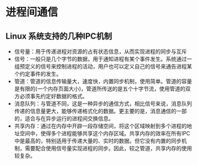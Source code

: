 # 进程间通信

## Linux 系统支持的几种IPC机制

- 信号量：用于传递进程对资源的占有状态信息，从而实现进程的同步与互斥
- 信号：一般只是几个字节的数据，用于通知进程有某个事件发生。系统通过一组预定义的信号来控制进程的活动，用户也可以定义自己的信号来通告进程某个约定事件的发生。
- 管道：管道的信息传输量大，速度快，内置同步机制，使用简单。管道的容量是有限的(一个内存页面大小)，管道所传送的是五个十字节流，使用管道的双方必须事先约定好数据的格式。
- 消息队列：与管道不同，这是一种异步的通信方式，相比信号来说，消息队列传递的信息量更大，能够传递格式化的数据。更主要的是，消息通信的一部的，适合与在异步运行的进程间交换信息。
- 共享内存：通过在内存中开辟一段存储空间，将这个区域映射到多个进程的地址空间中，使得多个进程能够共享这个内存区域。共享内存的效率在所有IPC中是最高的，特别适用于传递大量的、实时的数据。但它没有内置的同步机制，需要配合使用信号量实现进程的同步。因此，较之管道，共享内存的使用较复杂。